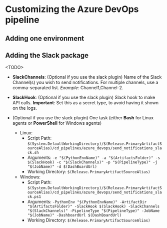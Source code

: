 # Customizing the Azure DevOps pipeline

## Adding one environment

## Adding the Slack package

\<TODO>

* **SlackChannels**: (Optional if you use the slack plugin) Name of the Slack Channel(s) you wish to send notifications. For multiple channels, use a comma-separated list. *Example:* Channel1,Channel-2.
* **SlackHook**: (Optional if you use the slack plugin) Slack hook to make API calls. **Important**: Set this as a secret type, to avoid having it shown on the logs.

* (Optional if you use the slack plugin) One task (either **Bash** for Linux agents or **PowerShell** for Windows agents)
  * Linux:
    * Script Path: `$(System.DefaultWorkingDirectory)/$(Release.PrimaryArtifactSourceAlias)/cd_pipelines/azure_devops/send_notifications_slack.sh`
    * Arguments: `-e "$(PythonEnvName)" -a "$(ArtifactsFolder)" -s $(SlackHook) -c "$(SlackChannels)" -p "$(PipelineType)" -j "$(JobName)" -d $(DashBoardUrl)`
    * Working Directory: `$(Release.PrimaryArtifactSourceAlias)`
  * Windows:
    * Script Path: `$(System.DefaultWorkingDirectory)/$(Release.PrimaryArtifactSourceAlias)/cd_pipelines/azure_devops/send_notifications_slack.ps1`
    * Arguments: `-PythonEnv "$(PythonEnvName)" -ArtifactDir "$(ArtifactsFolder)" -SlackHook $(SlackHook) -SlackChannels "$(SlackChannels)" -PipelineType "$(PipelineType)" -JobName "$(JobName)" -DashboardUrl $(DashBoardUrl)`
    * Working Directory: `$(Release.PrimaryArtifactSourceAlias)`